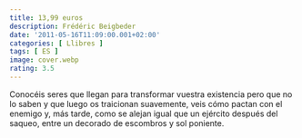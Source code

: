 ```yaml
---
title: 13,99 euros
description: Frédéric Beigbeder
date: '2011-05-16T11:09:00.001+02:00'
categories: [ Llibres ]
tags: [ ES ]
image: cover.webp
rating: 3.5
---
```


Conocéis seres que llegan para transformar vuestra existencia pero que no lo saben y que luego os traicionan suavemente, veis cómo pactan con el enemigo y, más tarde, como se alejan igual que un ejército después del saqueo, entre un decorado de escombros y sol poniente.
